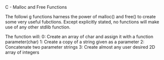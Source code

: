 C - Malloc and Free Functions

The followi g functions harness the power of malloc() and free() to create some
very useful fubctions.
Except explicitly stated, no functions will make use of any other stdlib
function.

The function will:
0: Create an array of char and assign it with a function parameter(char)
1: Create a copy of a string given as a parameter
2: Concatenate two parameter strings
3: Create almost any user desired 2D array of integers